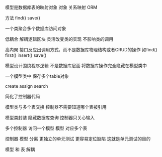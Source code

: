 模型是数据库表的映射对象
对象 关系映射
ORM

方法
find()
save()

一个类聚合多个数据库访问对象

低耦合
解耦逻辑区块 灵活改变类的实现 不影响类的调用

高内聚
接口反应出调用方式，而不是数据库物理结构或者CRUD的操作
如find() first() insert() save()

模型设计围绕程序逻辑 不是数据库层面 将数据库操作完全隐藏在模型类中

一个模型类中 保存多个table对象

create assign search

简化了控制器代码

模型类与多个表交换 控制器不需要知道哪个表被引用

模型类封装 隐藏数据库查询 控制器只关心输入

多个控制器 访问一个模型 模型 对应多个表

控制器 模型 分离 更独立的单元测试 更容易定位缺陷 这就是单元测试的目的

模型 和 表 解耦




